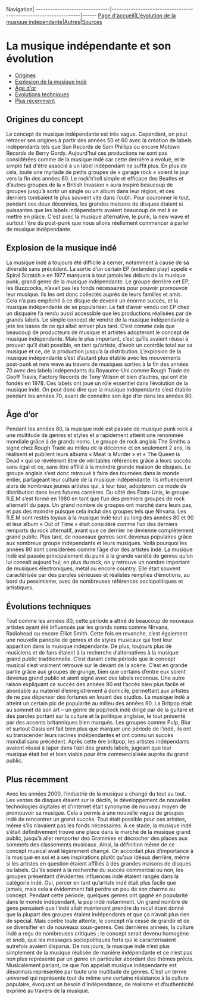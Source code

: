 Navigation|
-------------------------------|-----------------------------------------------------------------|------
[Page d'accueil](/indie-music/)|[L'évolution de la musique indépendante](./evolution)|[Autres](./autres)|[Sources](./sources)

# La musique indépendante et son évolution

   * [Origines](#origines-du-concept)
   * [Explosion de la musique indé](#explosion-de-la-musique-indé)
   * [Âge d'or](#âge-d-or)
   * [Évolutions techniques](#évolutions-techniques)
   * [Plus récemment](#plus-récemment)

## Origines du concept
 
Le concept de musique indépendante est très vague. Cependant, on peut retracer ses origines à partir des années 50 et 60 avec la création de labels indépendants tels que Sun Records de Sam Phillips ou encore Motown Records de Berry Gordy. Aujourd’hui ces productions ne sont pas considérées comme de la musique indé car cette dernière a évolué, et le simple fait d'être associé à un label indépendant ne suffit plus. En plus de cela, toute une myriade de petits groupes de « garage rock » voient le jour vers la fin des années 60. Le rock’n’roll simple et efficace des Beatles et d’autres groupes de la « British Invasion » aura inspiré beaucoup de groupes jusqu’à sortir un single ou un album dans leur région, et ces derniers tombaient le plus souvent vite dans l’oubli. Pour couronner le tout, pendant ces deux décennies, les grandes maisons de disques étaient si puissantes que les labels indépendants avaient beaucoup de mal à se mettre en place.
C'est avec la musique alternative, le punk, la new wave et surtout l'ère du post-punk que nous allons réellement commencer à parler de musique indépendante.
 
## Explosion de la musique indé
 
La musique indé a toujours été difficile à cerner, notamment à cause de sa diversité sans précédent.
La sortie d’un certain EP (extended play) appelé « Spiral Scratch » en 1977 marquera à tout jamais les débuts de la musique punk, grand genre de la musique indépendante. Le groupe derrière cet EP, les Buzzcocks, n’avait pas les fonds nécessaires pour pouvoir promouvoir leur musique. Ils les ont donc collectés auprès de leurs familles et amis. Cela n’a pas empêché à ce disque de devenir un énorme succès, et la musique indépendante de se populariser.
Le fait d’avoir vendu cet EP chez un disquaire l’a rendu aussi accessible que les productions réalisées par de grands labels. Le simple concept de vendre de la musique indépendante a jeté les bases de ce qui allait arriver plus tard. C’est comme cela que beaucoup de producteurs de musique et artistes adopteront le concept de musique indépendante. Mais le plus important, c’est qu’ils avaient réussi à prouver qu’il était possible, en tant qu’artiste, d’avoir un contrôle total sur sa musique et ce, de la production jusqu’à la distribution.
L’explosion de la musique indépendante s’est d’autant plus établie avec les mouvements post-punk et new wave au travers de musiques sorties à la fin des années 70 avec des labels indépendants du Royaume-Uni comme Rough Trade de Geoff Travis, Factory Records de Tony Wilson et bien d’autres, qui ont été fondés en 1978. Ces labels ont joué un rôle essentiel dans l’évolution de la musique indé.
On peut donc dire que la musique indépendante s’est établie pendant les années 70, avant de connaître son âge d’or dans les années 80.
 
## Âge d’or
 
Pendant les années 80, la musique indé est passée de musique punk rock à une multitude de genres et styles et a rapidement atteint une renommée mondiale grâce à de grands noms.
Le groupe de rock anglais The Smiths a signé chez Rough Trade au milieu de la décennie et en seulement 2 ans, ils réalisent et publient leurs albums « Meat is Murder » et « The Queen is Dead » qui se révèleront être de véritables références grâce à leurs succès sans égal et ce, sans être affilié à la moindre grande maison de disques. Le groupe anglais s’est donc retrouvé à faire des tournées dans le monde entier, partageant leur culture de la musique indépendante. Ils influenceront alors de nombreux jeunes artistes qui, à leur tour, adopteront ce mode de distribution dans leurs futures carrières.
Du côté des États-Unis, le groupe R.E.M s’est formé en 1980 en tant que l’un des premiers groupes de rock alternatif du pays. Un grand nombre de groupes ont marché dans leurs pas, et pas des moindre puisque cela inclut des groupes tels que Nirvana. Les R.E.M sont restés loyaux à la musique indé tout au long des années 80 et 90 et leur album « Out of Time » était considéré comme l’un des derniers remparts du rock alternatif, avant que ce dernier ne devienne complètement grand public.
Plus tard, de nouveaux genres sont devenus populaires grâce aux nombreux groupe indépendants et leurs musiques. Voilà pourquoi les années 80 sont considérées comme l’âge d’or des artistes indé. La musique indé est passée principalement du punk à la grande variété de genres qu’on lui connaît aujourd’hui; en plus du rock, on y retrouve un nombre important de musiques électroniques, métal ou encore country. Elle était souvent caractérisée par des paroles sérieuses et réalistes remplies d’émotions, au bord du pessimisme, avec de nombreuses références sociopolitiques et artistiques.

## Évolutions techniques
 
Tout comme les années 80, cette période a attiré de beaucoup de nouveaux artistes ayant été influencés par les grands noms comme Nirvana, Radiohead ou encore Elliot Smith.
Cette fois en revanche, c’est également une nouvelle panoplie de genres et de styles musicaux qui font leur apparition dans la musique indépendante. De plus, toujours plus de musiciens et de fans étaient à la recherche d’alternatives à la musique grand public traditionnelle.
C’est durant cette période que le concept musical s’est vraiment retrouvé sur le devant de la scène. C’est en grande partie grâce aux groupes de grunge, bien que certains d’entre eux soient devenus grand public et aient signé avec des labels reconnus. Une autre raison expliquant ce succès des années 90 est l’accès bien plus facile et abordable au matériel d’enregistrement à domicile, permettant aux artistes de ne pas dépenser des fortunes en louant des studios.
La musique indé a atteint un certain pic de popularité au milieu des années 90. La Britpop était au sommet de son art – un genre de pop/rock indé dirigé par de la guitare et des paroles portant sur la culture et la politique anglaise, le tout présenté par des accents britanniques bien marqués. Les groupes comme Pulp, Blur et surtout Oasis ont fait bien plus que marquer une période de l’indé, ils ont su transcender leurs racines indépendantes et ont connu un succès mondial sans précédent.
Après cette ère britpop, les artistes indépendants avaient réussi à taper dans l’œil des grands labels, jugeant que leur musique était bel et bien viable pour être commercialisée auprès du grand public.
 
## Plus récemment
 
Avec les années 2000, l’industrie de la musique a changé du tout au tout. Les ventes de disques étaient sur le déclin, le développement de nouvelles technologies digitales et d’internet était synonyme de nouveau moyen de promouvoir sa musique. Cela a permis à une nouvelle vague de groupes indé de rencontrer un grand succès. Tout était possible pour ces artistes, même s’ils n’avaient pas les fonds nécessaires. A ce stade, la musique indé s’était définitivement trouvé une place dans le marché de la musique grand public, jusqu’à aller remporter des Grammies et décrocher des places aux sommets des classements musicaux.
Ainsi, la définition même de ce concept musical avait légèrement changé. On accordait plus d’importance à la musique en soi et à ses inspirations plutôt qu’aux idéaux derrière, même si les artistes en question étaient affiliés à des grandes maisons de disques ou labels. Qu’ils soient à la recherche du succès commercial ou non, les groupes présentant d’évidentes influences indé étaient rangés dans la catégorie indé. Oui, percer en tant qu’artiste indé était plus facile que jamais, mais cela a évidemment fait perdre un peu de son charme au concept.
Pendant cette période, quelques genres ont gagné en popularité dans le monde indépendant, la pop indé notamment. Un grand nombre de gens pensaient que l’indé allait maintenant prendre du recul étant donné que la plupart des groupes étaient indépendants et que ça n’avait plus rien de spécial. Mais contre toute attente, le concept n’a cessé de grandir et de se diversifier en de nouveaux sous-genres.
Ces dernières années, la culture indé a reçu de nombreuses critiques ; le concept serait devenu homogène et snob, que les messages sociopolitiques forts qui le caractérisaient autrefois avaient disparus. De nos jours, la musique indé n’est plus simplement de la musique réalisée de manière indépendante et ce n’est pas non plus représenté par un genre en particulier abordant des thèmes précis. Musicalement parlant, ce que l’on appelait musique indépendante est désormais représentée par toute une multitude de genres. C’est un terme universel qui représente tout de même une certaine résistance à la culture populaire, évoquant un besoin d’indépendance, de réalisme et d’authenticité exprimé au travers de la musique.
